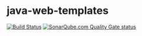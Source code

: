 # java-web-templates

[![Build Status](https://travis-ci.org/wearearima/java-web-templates.svg?branch=master)](https://travis-ci.org/wearearima/java-web-templates)
[![SonarQube.com Quality Gate status](https://sonarqube.com/api/badges/gate?key=eu.arima%3Ajava-web-templates)](https://sonarqube.com/overview?id=eu.arima%3Ajava-web-templates)